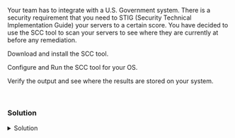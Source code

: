 Your team has to integrate with a U.S. Government system. There is a security requirement that you need to STIG (Security Technical Implementation Guide) your servers to a certain score. You have decided to use the SCC tool to scan your servers to see where they are currently at before any remediation.

Download and install the SCC tool.

Configure and Run the SCC tool for your OS.

Verify the output and see where the results are stored on your system.

<br>

### Solution
<details>
<summary>Solution</summary>
Create a directory to facilitate your work.

```plain
mkdir /root/scc
cd /root/scc
```{{exec}}

Download the SCC tool from the Govenment site.

```plain
wget https://dl.dod.cyber.mil/wp-content/uploads/stigs/zip/scc-5.10.2_ubuntu18_ubuntu20_amd64_bundle.zip -O scc-5.10.2_ubuntu18_ubuntu20_amd64_bundle.zip
```{{exec}}

Unzip the scc tool.

```plain
unzip scc-5.10.2_ubuntu18_ubuntu20_amd64_bundle.zip
```{{exec}}

Change to the correct unzipped directory.

```plain
cd /root/scc/scc-5.10.2_ubuntu18_amd64/
```{{exec}}

Install the package with the dpkg installer.

```plain
dpkg -i scc-5.10.2.ubuntu.18_amd64.deb
```{{exec}}

Watch installer. Where does it say that the package has been installed?

Change directories to where the SCC tool is intalled.

```plain
cd /opt/scc
```{{exec}}

Configure and run the SCC command line scanner tool (cscc)

```plain
/opt/scc/cscc --config
```{{exec}}

Look at the menu and Acknowledge the change log by hitting Enter key.

Select Option 1: Configure SCAP content.

Use the numbers to deselect 1 and 3, so you only have "Canonical_Ubuntu_20-04_LTS_STI" selected.

Hit 0 and Enter to return to the main menu.

Hit 6 to enter Configuration Options.

Hit 1 to enter Scanning Options

Turn on option 1, "Run all SCAP content regardless of applicability"

Hit 0 and Enter to return to the previous.

Hit 0 and Enter to return to the main menu.

Hit 9 to scan and exit the tool
	
    This may take up to 5 minutes
	
    Watch the scan to see what it is doing.

When the scan completes, what is the score that you have?

What is the output directory of the Reports?

You are ready to head to the next part of the lab.

</details>
